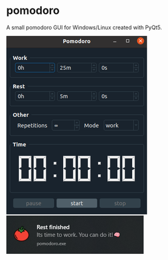 # pomodoro
A small pomodoro GUI for Windows/Linux created with PyQt5.




<img src="images/screenshot_1.png">
<img src="images/screenshot_2.png">
